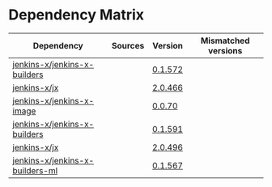 # Dependency Matrix

Dependency | Sources | Version | Mismatched versions
---------- | ------- | ------- | -------------------
[jenkins-x/jenkins-x-builders](https://github.com/jenkins-x/jenkins-x-builders) |  | [0.1.572]() | 
[jenkins-x/jx](https://github.com/jenkins-x/jx) |  | [2.0.466]() | 
[jenkins-x/jenkins-x-image](https://github.com/jenkins-x/jenkins-x-image) |  | [0.0.70](https://github.com/jenkins-x/jenkins-x-image/releases/tag/0.0.70) | 
[jenkins-x/jenkins-x-builders](https://github.com/jenkins-x/jenkins-x-builders) |  | [0.1.591]() | 
[jenkins-x/jx](https://github.com/jenkins-x/jx) |  | [2.0.496](https://github.com/jenkins-x/jx/releases/tag/v2.0.496) | 
[jenkins-x/jenkins-x-builders-ml](https://github.com/jenkins-x/jenkins-x-builders-ml) |  | [0.1.567]() | 
